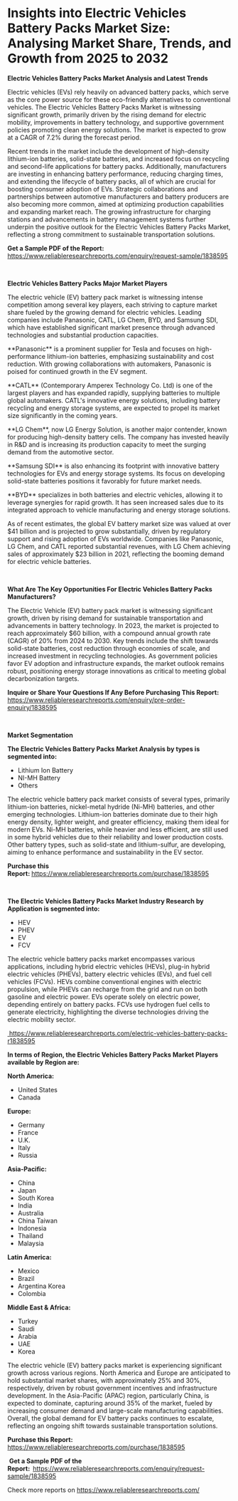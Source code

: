 <p><h1>Insights into Electric Vehicles Battery Packs Market Size: Analysing Market Share, Trends, and Growth from 2025 to 2032</h1></p><p><strong>Electric Vehicles Battery Packs Market Analysis and Latest Trends</strong></p>
<p><p>Electric vehicles (EVs) rely heavily on advanced battery packs, which serve as the core power source for these eco-friendly alternatives to conventional vehicles. The Electric Vehicles Battery Packs Market is witnessing significant growth, primarily driven by the rising demand for electric mobility, improvements in battery technology, and supportive government policies promoting clean energy solutions. The market is expected to grow at a CAGR of 7.2% during the forecast period.</p><p>Recent trends in the market include the development of high-density lithium-ion batteries, solid-state batteries, and increased focus on recycling and second-life applications for battery packs. Additionally, manufacturers are investing in enhancing battery performance, reducing charging times, and extending the lifecycle of battery packs, all of which are crucial for boosting consumer adoption of EVs. Strategic collaborations and partnerships between automotive manufacturers and battery producers are also becoming more common, aimed at optimizing production capabilities and expanding market reach. The growing infrastructure for charging stations and advancements in battery management systems further underpin the positive outlook for the Electric Vehicles Battery Packs Market, reflecting a strong commitment to sustainable transportation solutions.</p></p>
<p><strong>Get a Sample PDF of the Report:&nbsp;</strong> <a href="https://www.reliableresearchreports.com/enquiry/request-sample/1838595?utm_campaign=3360&utm_medium=2&utm_source=Github&utm_content=ia&utm_term=31032025&utm_id=electric-vehicles-battery-packs">https://www.reliableresearchreports.com/enquiry/request-sample/1838595</a></p>
<p>&nbsp;</p>
<p><strong>Electric Vehicles Battery Packs Major Market Players</strong></p>
<p><p>The electric vehicle (EV) battery pack market is witnessing intense competition among several key players, each striving to capture market share fueled by the growing demand for electric vehicles. Leading companies include Panasonic, CATL, LG Chem, BYD, and Samsung SDI, which have established significant market presence through advanced technologies and substantial production capacities.</p><p>**Panasonic** is a prominent supplier for Tesla and focuses on high-performance lithium-ion batteries, emphasizing sustainability and cost reduction. With growing collaborations with automakers, Panasonic is poised for continued growth in the EV segment.</p><p>**CATL** (Contemporary Amperex Technology Co. Ltd) is one of the largest players and has expanded rapidly, supplying batteries to multiple global automakers. CATL's innovative energy solutions, including battery recycling and energy storage systems, are expected to propel its market size significantly in the coming years.</p><p>**LG Chem**, now LG Energy Solution, is another major contender, known for producing high-density battery cells. The company has invested heavily in R&D and is increasing its production capacity to meet the surging demand from the automotive sector.</p><p>**Samsung SDI** is also enhancing its footprint with innovative battery technologies for EVs and energy storage systems. Its focus on developing solid-state batteries positions it favorably for future market needs.</p><p>**BYD** specializes in both batteries and electric vehicles, allowing it to leverage synergies for rapid growth. It has seen increased sales due to its integrated approach to vehicle manufacturing and energy storage solutions.</p><p>As of recent estimates, the global EV battery market size was valued at over $41 billion and is projected to grow substantially, driven by regulatory support and rising adoption of EVs worldwide. Companies like Panasonic, LG Chem, and CATL reported substantial revenues, with LG Chem achieving sales of approximately $23 billion in 2021, reflecting the booming demand for electric vehicle batteries.</p></p>
<p>&nbsp;</p>
<p><strong>What Are The Key Opportunities For Electric Vehicles Battery Packs Manufacturers?</strong></p>
<p><p>The Electric Vehicle (EV) battery pack market is witnessing significant growth, driven by rising demand for sustainable transportation and advancements in battery technology. In 2023, the market is projected to reach approximately $60 billion, with a compound annual growth rate (CAGR) of 20% from 2024 to 2030. Key trends include the shift towards solid-state batteries, cost reduction through economies of scale, and increased investment in recycling technologies. As government policies favor EV adoption and infrastructure expands, the market outlook remains robust, positioning energy storage innovations as critical to meeting global decarbonization targets.</p></p>
<p><strong>Inquire or Share Your Questions If Any Before Purchasing This Report:</strong> <a href="https://www.reliableresearchreports.com/enquiry/pre-order-enquiry/1838595?utm_campaign=3360&utm_medium=2&utm_source=Github&utm_content=ia&utm_term=31032025&utm_id=electric-vehicles-battery-packs">https://www.reliableresearchreports.com/enquiry/pre-order-enquiry/1838595</a></p>
<p>&nbsp;</p>
<p><strong>Market Segmentation</strong></p>
<p><strong>The Electric Vehicles Battery Packs Market Analysis by types is segmented into:</strong></p>
<p><ul><li>Lithium Ion Battery</li><li>NI-MH Battery</li><li>Others</li></ul></p>
<p><p>The electric vehicle battery pack market consists of several types, primarily lithium-ion batteries, nickel-metal hydride (Ni-MH) batteries, and other emerging technologies. Lithium-ion batteries dominate due to their high energy density, lighter weight, and greater efficiency, making them ideal for modern EVs. Ni-MH batteries, while heavier and less efficient, are still used in some hybrid vehicles due to their reliability and lower production costs. Other battery types, such as solid-state and lithium-sulfur, are developing, aiming to enhance performance and sustainability in the EV sector.</p></p>
<p><strong>Purchase this Report:&nbsp;</strong><a href="https://www.reliableresearchreports.com/purchase/1838595?utm_campaign=3360&utm_medium=2&utm_source=Github&utm_content=ia&utm_term=31032025&utm_id=electric-vehicles-battery-packs">https://www.reliableresearchreports.com/purchase/1838595</a></p>
<p>&nbsp;</p>
<p><strong>The Electric Vehicles Battery Packs Market Industry Research by Application is segmented into:</strong></p>
<p><ul><li>HEV</li><li>PHEV</li><li>EV</li><li>FCV</li></ul></p>
<p><p>The electric vehicle battery packs market encompasses various applications, including hybrid electric vehicles (HEVs), plug-in hybrid electric vehicles (PHEVs), battery electric vehicles (EVs), and fuel cell vehicles (FCVs). HEVs combine conventional engines with electric propulsion, while PHEVs can recharge from the grid and run on both gasoline and electric power. EVs operate solely on electric power, depending entirely on battery packs. FCVs use hydrogen fuel cells to generate electricity, highlighting the diverse technologies driving the electric mobility sector.</p></p>
<p><a href="https://www.reliableresearchreports.com/electric-vehicles-battery-packs-r1838595?utm_campaign=3360&utm_medium=2&utm_source=Github&utm_content=ia&utm_term=31032025&utm_id=electric-vehicles-battery-packs">&nbsp;https://www.reliableresearchreports.com/electric-vehicles-battery-packs-r1838595</a></p>
<p><strong>In terms of Region, the Electric Vehicles Battery Packs Market Players available by Region are:</strong></p>
<p>
    <p> <strong> North America: </strong>
        <ul>
            <li>United States</li>
            <li>Canada</li>
        </ul>
        </p> 
    <p> <strong> Europe: </strong>
        <ul>
            <li>Germany</li>
            <li>France</li>
            <li>U.K.</li>
            <li>Italy</li>
            <li>Russia</li>
        </ul>
        </p> 
    <p> <strong> Asia-Pacific: </strong>
        <ul>
            <li>China</li>
            <li>Japan</li>
            <li>South Korea</li>
            <li>India</li>
            <li>Australia</li>
            <li>China Taiwan</li>
            <li>Indonesia</li>
            <li>Thailand</li>
            <li>Malaysia</li>
        </ul>
        </p> 
    <p> <strong> Latin America: </strong>
        <ul>
            <li>Mexico</li>
            <li>Brazil</li>
            <li>Argentina Korea</li>
            <li>Colombia</li>
        </ul>
        </p> 
    <p> <strong> Middle East & Africa: </strong>
        <ul>
            <li>Turkey</li>
            <li>Saudi</li>
            <li>Arabia</li>
            <li>UAE</li>
            <li>Korea</li>
        </ul>
    </p>
    </p>
<p><p>The electric vehicle (EV) battery packs market is experiencing significant growth across various regions. North America and Europe are anticipated to hold substantial market shares, with approximately 25% and 30%, respectively, driven by robust government incentives and infrastructure development. In the Asia-Pacific (APAC) region, particularly China, is expected to dominate, capturing around 35% of the market, fueled by increasing consumer demand and large-scale manufacturing capabilities. Overall, the global demand for EV battery packs continues to escalate, reflecting an ongoing shift towards sustainable transportation solutions.</p></p>
<p><strong>Purchase this Report: </strong><a href="https://www.reliableresearchreports.com/purchase/1838595?utm_campaign=3360&utm_medium=2&utm_source=Github&utm_content=ia&utm_term=31032025&utm_id=electric-vehicles-battery-packs">https://www.reliableresearchreports.com/purchase/1838595</a></p>
<p>&nbsp;<strong>Get a Sample PDF of the Report:&nbsp;&nbsp;</strong><a href="https://www.reliableresearchreports.com/enquiry/request-sample/1838595?utm_campaign=3360&utm_medium=2&utm_source=Github&utm_content=ia&utm_term=31032025&utm_id=electric-vehicles-battery-packs">https://www.reliableresearchreports.com/enquiry/request-sample/1838595</a></p>
<p><strong></strong></p>
<p>Check more reports on <a href="https://www.reliableresearchreports.com/?utm_campaign=3360&utm_medium=2&utm_source=Github&utm_content=ia&utm_term=31032025&utm_id=electric-vehicles-battery-packs">https://www.reliableresearchreports.com/</a></p>